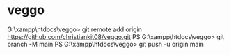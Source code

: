 # veggo
G:\xampp\htdocs\veggo> git remote add origin https://github.com/christiankit08/veggo.git
PS G:\xampp\htdocs\veggo> git branch -M main
PS G:\xampp\htdocs\veggo> git push -u origin main
